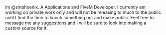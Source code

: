 im @sinphoenix. A Applications and FiveM Developer. I currently am working on private work only and will not be releasing to much to the public until I find the time to knock something out and make public. Feel free to message me any suggestions and I will be sure to look into making a custom source for it. 
